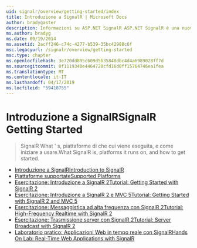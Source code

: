 ```yaml
---
uid: signalr/overview/getting-started/index
title: Introduzione a SignalR | Microsoft Docs
author: bradygaster
description: Informazioni su ASP.NET SignalR ASP.NET SignalR è una nuova libreria per sviluppatori ASP.NET che semplifica lo sviluppo funzionalità web in tempo reale. SignalR consente bi...
ms.author: bradyg
ms.date: 09/19/2014
ms.assetid: 2acff246-c74c-4277-b539-35bc42988c6f
msc.legacyurl: /signalr/overview/getting-started
msc.type: chapter
ms.openlocfilehash: 3e720dd895c609d5b35848dbc4d4a6989028ff7d
ms.sourcegitcommit: 0f1119340e4464720cfd16d0ff15764746ea1fea
ms.translationtype: MT
ms.contentlocale: it-IT
ms.lasthandoff: 04/17/2019
ms.locfileid: "59418755"
---
```

# <a name="signalr-getting-started"></a><span data-ttu-id="49bc1-104">Introduzione a SignalR</span><span class="sxs-lookup"><span data-stu-id="49bc1-104">SignalR Getting Started</span></span>

> <span data-ttu-id="49bc1-105">SignalR What ' s, piattaforme di che cui viene eseguita, e come iniziare a usare.</span><span class="sxs-lookup"><span data-stu-id="49bc1-105">What SignalR is, platforms it runs on, and how to get started.</span></span>


- [<span data-ttu-id="49bc1-106">Introduzione a SignalR</span><span class="sxs-lookup"><span data-stu-id="49bc1-106">Introduction to SignalR</span></span>](introduction-to-signalr.md)
- [<span data-ttu-id="49bc1-107">Piattaforme supportate</span><span class="sxs-lookup"><span data-stu-id="49bc1-107">Supported Platforms</span></span>](supported-platforms.md)
- [<span data-ttu-id="49bc1-108">Esercitazione: Introduzione a SignalR 2</span><span class="sxs-lookup"><span data-stu-id="49bc1-108">Tutorial: Getting Started with SignalR 2</span></span>](tutorial-getting-started-with-signalr.md)
- [<span data-ttu-id="49bc1-109">Esercitazione: Introduzione a SignalR 2 e MVC 5</span><span class="sxs-lookup"><span data-stu-id="49bc1-109">Tutorial: Getting Started with SignalR 2 and MVC 5</span></span>](tutorial-getting-started-with-signalr-and-mvc.md)
- [<span data-ttu-id="49bc1-110">Esercitazione: Messaggistica ad alta frequenza con SignalR 2</span><span class="sxs-lookup"><span data-stu-id="49bc1-110">Tutorial: High-Frequency Realtime with SignalR 2</span></span>](tutorial-high-frequency-realtime-with-signalr.md)
- [<span data-ttu-id="49bc1-111">Esercitazione: Trasmissione server con SignalR 2</span><span class="sxs-lookup"><span data-stu-id="49bc1-111">Tutorial: Server Broadcast with SignalR 2</span></span>](tutorial-server-broadcast-with-signalr.md)
- [<span data-ttu-id="49bc1-112">Laboratorio pratico: Applicazioni Web in tempo reale con SignalR</span><span class="sxs-lookup"><span data-stu-id="49bc1-112">Hands On Lab: Real-Time Web Applications with SignalR</span></span>](real-time-web-applications-with-signalr.md)
